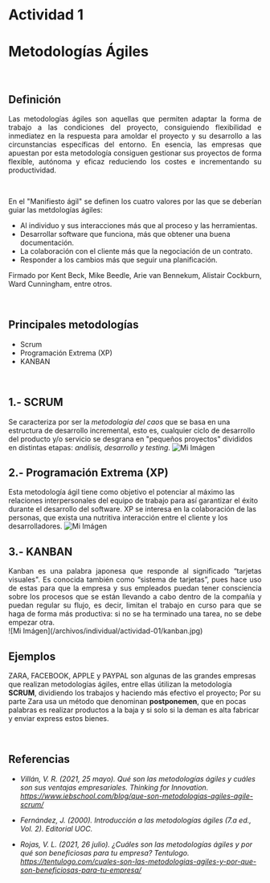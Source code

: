 # Actividad 1

# Metodologías Ágiles
&nbsp;

## Definición

<div style="text-align: justify"> Las metodologías ágiles son aquellas que permiten adaptar la forma de trabajo a las condiciones del proyecto, consiguiendo flexibilidad e inmediatez en la respuesta para amoldar el proyecto y su desarrollo a las circunstancias específicas del entorno. En esencia, las empresas que apuestan por esta metodología consiguen gestionar sus proyectos de forma flexible, autónoma y eficaz reduciendo los costes e incrementando su productividad. 
</div>

&nbsp;
<div style="text-align: justify"> 
En el "Manifiesto ágil" se definen los cuatro valores por las que se deberían
guiar las metdologías ágiles: </div>

 - Al individuo y sus interacciones más que al proceso y las herramientas.
 - Desarrollar software que funciona, más que obtener una buena documentación.
 - La colaboración con el cliente más que la negociación de un contrato.
 - Responder a los cambios más que seguir una planificación.

<div style="text-align: justify"> 

Firmado por Kent Beck, Mike Beedle, Arie van Bennekum, Alistair Cockburn, Ward Cunningham, entre otros.
</div>
&nbsp;

## Principales metodologías 

- Scrum
- Programación Extrema (XP)
- KANBAN

&nbsp;

## 1.-  SCRUM 
Se caracteriza por ser la *metodología del caos* que se basa en una estructura de desarrollo incremental, esto es, cualquier ciclo de desarrollo del producto y/o servicio se desgrana en "pequeños proyectos" divididos en distintas etapas: *análisis, desarrollo y testing*. 
![Mi Imágen](/archivos/individual/actividad-01/scrumprocess.jpg)

## 2.- Programación Extrema (XP)
Esta metodología ágil tiene como objetivo el potenciar al máximo las relaciones interpersonales del equipo de trabajo para así garantizar el éxito durante el desarrollo del software. XP se interesa en la colaboración de las personas, que exista una nutritiva interacción entre el cliente y los desarrolladores.
![Mi Imágen](/archivos/individual/actividad-01/XP.jpg)

## 3.- KANBAN
<div style="text-align: justify">
Kanban es una palabra japonesa que responde al significado “tarjetas visuales". Es conocida también como “sistema de tarjetas”, pues hace uso de estas para que la empresa y sus empleados puedan tener consciencia sobre los procesos que se están llevando a cabo dentro de la compañía y puedan regular su flujo, es decir, limitan el trabajo en curso para que se haga de forma más productiva: si no se ha terminado una tarea, no se debe empezar otra.
</div>
![Mi Imágen](/archivos/individual/actividad-01/kanban.jpg)

## Ejemplos
ZARA, FACEBOOK, APPLE y PAYPAL son algunas de las grandes empresas que realizan metodologías ágiles, entre ellas útilizan la metodología **SCRUM**, dividiendo los trabajos y haciendo más efectivo el proyecto; Por su parte Zara usa un método que denominan **postponemen**, que en pocas palabras es realizar productos a la baja y si solo si la deman es alta fabricar y enviar express estos bienes.

&nbsp;
## Referencias
- *Villán, V. R. (2021, 25 mayo). Qué son las metodologías ágiles y cuáles son sus ventajas empresariales. Thinking for Innovation. https://www.iebschool.com/blog/que-son-metodologias-agiles-agile-scrum/*

- *Fernández, J. (2000). Introducción a las metodologías ágiles (7.a ed., Vol. 2). Editorial UOC.*

- *Rojas, V. L. (2021, 26 julio). ¿Cuáles son las metodologías ágiles y por qué son beneficiosas para tu empresa? Tentulogo. https://tentulogo.com/cuales-son-las-metodologias-agiles-y-por-que-son-beneficiosas-para-tu-empresa/*